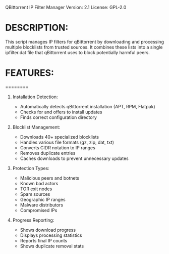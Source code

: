  QBittorrent IP Filter Manager
 Version: 2.1
 License: GPL-2.0

 DESCRIPTION:
 ===========
 This script manages IP filters for qBittorrent by downloading and processing
 multiple blocklists from trusted sources. It combines these lists into a single
 ipfilter.dat file that qBittorrent uses to block potentially harmful peers.

# FEATURES:
 ========
 1. Installation Detection:
    - Automatically detects qBittorrent installation (APT, RPM, Flatpak)
    - Checks for and offers to install updates
    - Finds correct configuration directory

 2. Blocklist Management:
    - Downloads 40+ specialized blocklists
    - Handles various file formats (gz, zip, dat, txt)
    - Converts CIDR notation to IP ranges
    - Removes duplicate entries
    - Caches downloads to prevent unnecessary updates

 3. Protection Types:
    - Malicious peers and botnets
    - Known bad actors
    - TOR exit nodes
    - Spam sources
    - Geographic IP ranges
    - Malware distributors
    - Compromised IPs

 4. Progress Reporting:
    - Shows download progress
    - Displays processing statistics
    - Reports final IP counts
    - Shows duplicate removal stats
